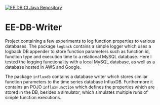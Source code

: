 [![EE DB CI Java Repository](https://github.com/markusmoosbrugger/EE-DB-Writer/actions/workflows/gradle.yml/badge.svg)](https://github.com/markusmoosbrugger/EE-DB-Writer/actions/workflows/gradle.yml)

# EE-DB-Writer

Project containing a few experiments to log function properties to various databases. The
package `logback` contains a simple logger which uses a logback DB appender to store function
parameters such as function id, function type and execution time to a relational MySQL database.
Here I tested the logging functionality with a local MySQL database, as well as a database hosted in
AWS and Google.

The package `influxdb` contains a database writer which stores similar function parameters to the
time series database InfluxDB. Furthermore it contains an POJO `InfluxFunction` which defines the
properties which are stored in the DB, besides a simulator, which simulates multiple runs of 
simple function executions.
